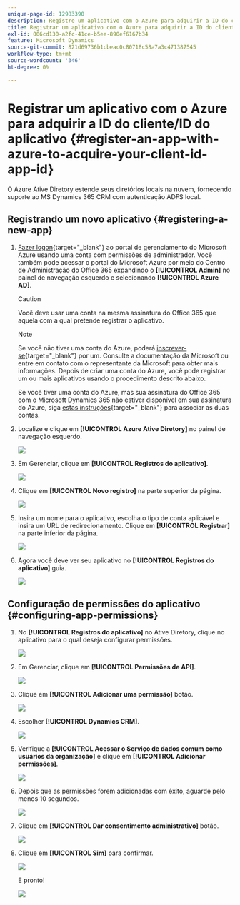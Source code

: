 ```yaml
---
unique-page-id: 12983390
description: Registre um aplicativo com o Azure para adquirir a ID do cliente/ID do aplicativo - Documentação do Marketo - Documentação do produto
title: Registrar um aplicativo com o Azure para adquirir a ID do cliente/ID do aplicativo
exl-id: 006cd130-a2fc-41ce-b5ee-890ef6167b34
feature: Microsoft Dynamics
source-git-commit: 821d69736b1cbeac0c80718c58a7a3c471387545
workflow-type: tm+mt
source-wordcount: '346'
ht-degree: 0%

---
```


# Registrar um aplicativo com o Azure para adquirir a ID do cliente/ID do aplicativo {#register-an-app-with-azure-to-acquire-your-client-id-app-id}

O Azure Ative Diretory estende seus diretórios locais na nuvem, fornecendo suporte ao MS Dynamics 365 CRM com autenticação ADFS local.

## Registrando um novo aplicativo {#registering-a-new-app}

1. [Fazer logon](https://login.microsoftonline.com/){target="_blank"} ao portal de gerenciamento do Microsoft Azure usando uma conta com permissões de administrador. Você também pode acessar o portal do Microsoft Azure por meio do Centro de Administração do Office 365 expandindo o **[!UICONTROL Admin]** no painel de navegação esquerdo e selecionando **[!UICONTROL Azure AD]**.

   >[!CAUTION]
   >
   >Você deve usar uma conta na mesma assinatura do Office 365 que aquela com a qual pretende registrar o aplicativo.

   >[!NOTE]
   >
   >Se você não tiver uma conta do Azure, poderá [inscrever-se](https://azure.microsoft.com/en-us/free/){target="_blank"} por um. Consulte a documentação da Microsoft ou entre em contato com o representante da Microsoft para obter mais informações. Depois de criar uma conta do Azure, você pode registrar um ou mais aplicativos usando o procedimento descrito abaixo.
   >
   >
   >Se você tiver uma conta do Azure, mas sua assinatura do Office 365 com o Microsoft Dynamics 365 não estiver disponível em sua assinatura do Azure, siga [estas instruções](https://msdn.microsoft.com/office/office365/howto/setup-development-environment#bk_CreateAzureSubscription){target="_blank"} para associar as duas contas.

1. Localize e clique em **[!UICONTROL Azure Ative Diretory]** no painel de navegação esquerdo.

   ![](assets/two.png)

1. Em Gerenciar, clique em **[!UICONTROL Registros do aplicativo]**.

   ![](assets/three.png)

1. Clique em **[!UICONTROL Novo registro]** na parte superior da página.

   ![](assets/four.png)

1. Insira um nome para o aplicativo, escolha o tipo de conta aplicável e insira um URL de redirecionamento. Clique em **[!UICONTROL Registrar]** na parte inferior da página.

   ![](assets/five.png)

1. Agora você deve ver seu aplicativo no **[!UICONTROL Registros do aplicativo]** guia.

   ![](assets/six.png)

## Configuração de permissões do aplicativo {#configuring-app-permissions}

1. No **[!UICONTROL Registros do aplicativo]** no Ative Diretory, clique no aplicativo para o qual deseja configurar permissões.

   ![](assets/seven.png)

1. Em Gerenciar, clique em **[!UICONTROL Permissões de API]**.

   ![](assets/eight.png)

1. Clique em **[!UICONTROL Adicionar uma permissão]** botão.

   ![](assets/nine.png)

1. Escolher **[!UICONTROL Dynamics CRM]**.

   ![](assets/ten.png)

1. Verifique a **[!UICONTROL Acessar o Serviço de dados comum como usuários da organização]** e clique em **[!UICONTROL Adicionar permissões]**.

   ![](assets/eleven.png)

1. Depois que as permissões forem adicionadas com êxito, aguarde pelo menos 10 segundos.

   ![](assets/twelve.png)

1. Clique em **[!UICONTROL Dar consentimento administrativo]** botão.

   ![](assets/thirteen.png)

1. Clique em **[!UICONTROL Sim]** para confirmar.

   ![](assets/fourteen.png)

   E pronto!

   ![](assets/fifteen.png)
